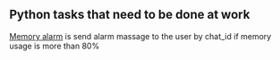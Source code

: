 ## Python tasks that need to be done at work

[Memory alarm](python/memory_alarm.py) is send alarm massage to the user by chat_id if memory usage is more than 80%

